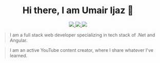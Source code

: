 <h1 dir="auto" align="center">Hi there, I am Umair Ijaz 👋</h1>
<p dir="auto" align="center">
  <a href="https://www.github.com/iamumairr" alt="Umair's Github">
    <img src="https://img.shields.io/badge/-@iamumairr-%23181717?style=flat-square&logo=github"/>
  </a>
  <a href="https://www.linkedin.com/in/umair-ijaz" alt="Umair's LinkedIn" rel="nofollow">
    <img src="https://img.shields.io/badge/-Umair Ijaz-darkblue?style=flat-square&logo=linkedin"/>
  </a>
  <a href="https://www.youtube.com/channel/UC5AI4n6o_2T3ldxULze4TDA" alt="Umair's YouTube" rel="nofollow" target="_blank">
    <img src="https://img.shields.io/badge/-IAmUmair-red?style=flat-square&logo=youtube"/>
  </a>
  
   > I am a full stack web developer specializing in tech stack of .Net and Angular.

> I am an active YouTube content creator, where I share whatever I've learned.
  </p>
